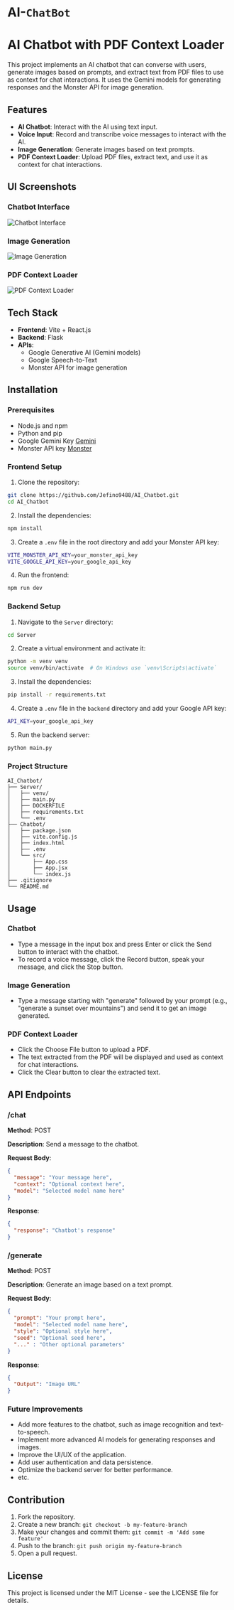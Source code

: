# AI-`ChatBot`

# AI Chatbot with PDF Context Loader

This project implements an AI chatbot that can converse with users, generate images based on prompts, and extract text from PDF files to use as context for chat interactions. It uses the Gemini models for generating responses and the Monster API for image generation.

## Features

- **AI Chatbot**: Interact with the AI using text input.
- **Voice Input**: Record and transcribe voice messages to interact with the AI.
- **Image Generation**: Generate images based on text prompts.
- **PDF Context Loader**: Upload PDF files, extract text, and use it as context for chat interactions.

## UI Screenshots

### Chatbot Interface
![Chatbot Interface](images/chatbot_interface.png)

### Image Generation
![Image Generation](images/image_generation.png)

### PDF Context Loader
![PDF Context Loader](images/pdf_context_loader.png)

## Tech Stack

- **Frontend**: Vite + React.js
- **Backend**: Flask
- **APIs**:
  - Google Generative AI (Gemini models)
  - Google Speech-to-Text
  - Monster API for image generation

## Installation

### Prerequisites

- Node.js and npm
- Python and pip
- Google Gemini Key [Gemini](https://aistudio.google.com/app/apikey)
- Monster API key [Monster](https://monsterapi.ai/user/dashboard)

### Frontend Setup

1. Clone the repository:

```sh
git clone https://github.com/Jefino9488/AI_Chatbot.git
cd AI_Chatbot
```

2. Install the dependencies:

```sh
npm install
```

3. Create a `.env` file in the root directory and add your Monster API key:

```sh
VITE_MONSTER_API_KEY=your_monster_api_key
VITE_GOOGLE_API_KEY=your_google_api_key
```

4. Run the frontend:

```sh
npm run dev
```

### Backend Setup

1. Navigate to the `Server` directory:

```sh
cd Server
```

2. Create a virtual environment and activate it:

```sh
python -m venv venv
source venv/bin/activate  # On Windows use `venv\Scripts\activate`
```

3. Install the dependencies:

```sh
pip install -r requirements.txt
```

4. Create a `.env` file in the `backend` directory and add your Google API key:

```sh
API_KEY=your_google_api_key
```

5. Run the backend server:

```sh
python main.py
```

### Project Structure

```
AI_Chatbot/
├── Server/
│   ├── venv/
│   ├── main.py
│   ├── DOCKERFILE
│   ├── requirements.txt
│   └── .env
├── Chatbot/
│   ├── package.json
│   ├── vite.config.js
│   ├── index.html
│   ├── .env
│   └── src/
│       ├── App.css
│       ├── App.jsx
│       └── index.js
├── .gitignore
└── README.md
```

## Usage

### Chatbot

- Type a message in the input box and press Enter or click the Send button to interact with the chatbot.
- To record a voice message, click the Record button, speak your message, and click the Stop button.

### Image Generation

- Type a message starting with "generate" followed by your prompt (e.g., "generate a sunset over mountains") and send it to get an image generated.

### PDF Context Loader

- Click the Choose File button to upload a PDF.
- The text extracted from the PDF will be displayed and used as context for chat interactions.
- Click the Clear button to clear the extracted text.

## API Endpoints

### /chat

**Method**: POST

**Description**: Send a message to the chatbot.

**Request Body**:

```json
{
  "message": "Your message here",
  "context": "Optional context here",
  "model": "Selected model name here"
}
```

**Response**:

```json
{
  "response": "Chatbot's response"
}
```

### /generate

**Method**: POST

**Description**: Generate an image based on a text prompt.

**Request Body**:

```json
{
  "prompt": "Your prompt here",
  "model": "Selected model name here",
  "style": "Optional style here",
  "seed": "Optional seed here",
  "..." : "Other optional parameters"
}
```

**Response**:

```json
{
  "Output": "Image URL"
}
```

### Future Improvements

- Add more features to the chatbot, such as image recognition and text-to-speech.
- Implement more advanced AI models for generating responses and images.
- Improve the UI/UX of the application.
- Add user authentication and data persistence.
- Optimize the backend server for better performance.
- etc.

## Contribution

1. Fork the repository.
2. Create a new branch: `git checkout -b my-feature-branch`
3. Make your changes and commit them: `git commit -m 'Add some feature'`
4. Push to the branch: `git push origin my-feature-branch`
5. Open a pull request.

## License

This project is licensed under the MIT License - see the LICENSE file for details.
